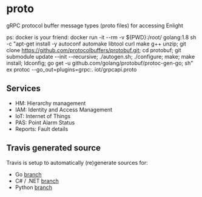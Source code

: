 # proto
gRPC protocol buffer message types (proto files) for accessing Enlight

ps: docker is your friend: docker run -it --rm -v ${PWD}:/root/ golang:1.8 sh -c "apt-get install -y autoconf automake libtool curl make g++ unzip; git clone https://github.com/protocolbuffers/protobuf.git; cd protobuf; git submodule update --init --recursive; ./autogen.sh; ./configure; make; make install; ldconfig; go get -u github.com/golang/protobuf/protoc-gen-go; sh"
ex protoc --go_out=plugins=grpc:. iot/grpcapi.proto

## Services
- HM: Hierarchy management
- IAM: Identity and Access Management
- IoT: Internet of Things
- PAS: Point Alarm Status
- Reports: Fault details

## Travis generated source
Travis is setup to automatically (re)generate sources for:

- Go [branch](https://github.com/SKF/proto/tree/go1)
- C# / .NET [branch](https://github.com/SKF/proto/tree/csharp)
- Python [branch](https://github.com/SKF/proto/tree/python)
